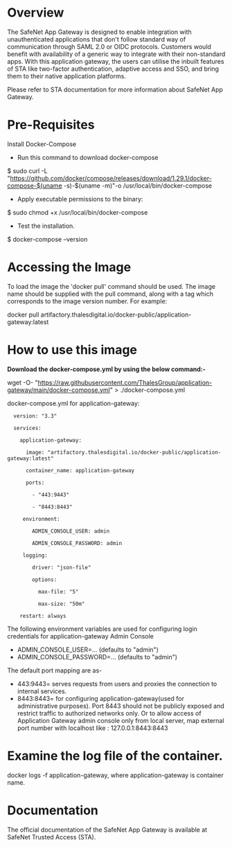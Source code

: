 # **Overview**

The SafeNet App Gateway is designed to enable integration with unauthenticated applications that don't follow standard way of communication through SAML 2.0 or OIDC protocols. Customers would benefit with availability of a generic way to integrate with their non-standard apps. With this application gateway, the users can utilise the inbuilt features of STA like two-factor authentication, adaptive access and SSO, and bring them to their native application platforms.

Please refer to STA documentation for more information about SafeNet App Gateway. 

# **Pre-Requisites**

Install Docker-Compose

- Run this command to download docker-compose

$ sudo curl -L &quot;https://github.com/docker/compose/releases/download/1.29.1/docker-compose-$(uname -s)-$(uname -m)&quot;-o /usr/local/bin/docker-compose

- Apply executable permissions to the binary:

$ sudo chmod +x /usr/local/bin/docker-compose

- Test the installation.

$ docker-compose –version

# **Accessing the Image**

To load the image the &#39;docker pull&#39; command should be used. The image name should be supplied with the pull command, along with a tag which corresponds to the image version number. For example:

docker pull artifactory.thalesdigital.io/docker-public/application-gateway:latest

# **How to use this image**

**Download the docker-compose.yml by using the below command:-**

wget -O- "https://raw.githubusercontent.com/ThalesGroup/application-gateway/main/docker-compose.yml" > ./docker-compose.yml

docker-compose.yml for application-gateway:

      version: "3.3"

      services:

        application-gateway:

          image: "artifactory.thalesdigital.io/docker-public/application-gateway:latest"

          container_name: application-gateway

          ports:

            - "443:9443"

            - "8443:8443"

         environment:

            ADMIN_CONSOLE_USER: admin

            ADMIN_CONSOLE_PASSWORD: admin

         logging:

            driver: "json-file"

            options:

              max-file: "5"

              max-size: "50m"

        restart: always

The following environment variables are used for configuring login credentials for application-gateway Admin Console

- ADMIN_CONSOLE_USER=... (defaults to "admin")
- ADMIN_CONSOLE_PASSWORD=... (defaults to "admin")

The default port mapping are as-

- 443:9443= serves requests from users and proxies the connection to internal services.
- 8443:8443= for configuring application-gateway(used for administrative purposes). Port 8443 should not be publicly exposed and restrict traffic to authorized networks only.
Or to allow access of Application Gateway admin console only from local server, map external port number with localhost
like : 127.0.0.1:8443:8443

# **Examine the log file of the container.**

docker logs -f application-gateway, where application-gateway is container name.

# **Documentation**

The official documentation of the SafeNet App Gateway is available at SafeNet Trusted Access (STA).

